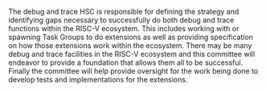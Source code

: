 The debug and trace HSC is responsible for defining the strategy and identifying gaps necessary to successfully do both debug and trace functions within the RISC-V ecosystem. This includes working with or spawning Task Groups to do extensions as well as providing specification on how those extensions work within the ecosystem. There may be many debug and trace facilities in the RISC-V ecosystem and this committee will endeavor to provide a foundation that allows them all to be successful. Finally the committee will help provide oversight for the work being done to develop tests and implementations for the extensions.
